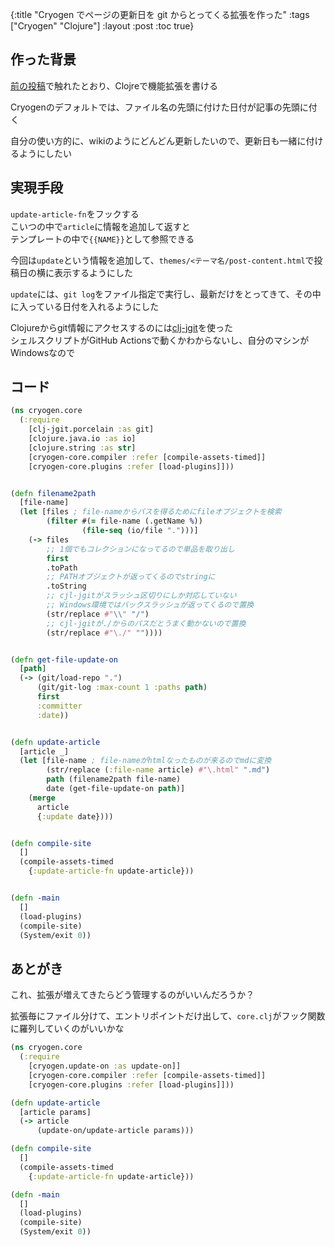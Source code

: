 {:title "Cryogen でページの更新日を git からとってくる拡張を作った"
 :tags  ["Cryogen" "Clojure"]
 :layout :post
 :toc true}

## 作った背景
[前の投稿](https://fujimotok.github.io/posts/2022-12-28-cryogen-101/#機能拡張)で触れたとおり、Clojreで機能拡張を書ける

Cryogenのデフォルトでは、ファイル名の先頭に付けた日付が記事の先頭に付く

自分の使い方的に、wikiのようにどんどん更新したいので、更新日も一緒に付けるようにしたい

## 実現手段
`update-article-fn`をフックする  
こいつの中で`article`に情報を追加して返すと  
テンプレートの中で`{{NAME}}`として参照できる

今回は`update`という情報を追加して、`themes/<テーマ名/post-content.html`で投稿日の横に表示するようにした

`update`には、`git log`をファイル指定で実行し、最新だけをとってきて、その中に入っている日付を入れるようにした

Clojureからgit情報にアクセスするのには[clj-jgit](https://github.com/clj-jgit/clj-jgit)を使った  
シェルスクリプトがGitHub Actionsで動くかわからないし、自分のマシンがWindowsなので

## コード
```clojure
(ns cryogen.core
  (:require
    [clj-jgit.porcelain :as git]
    [clojure.java.io :as io]
    [clojure.string :as str]
    [cryogen-core.compiler :refer [compile-assets-timed]]
    [cryogen-core.plugins :refer [load-plugins]]))


(defn filename2path
  [file-name]
  (let [files ; file-nameからパスを得るためにfileオブジェクトを検索
        (filter #(= file-name (.getName %))
                (file-seq (io/file ".")))]
    (-> files
        ;; 1個でもコレクションになってるので単品を取り出し
        first
        .toPath
        ;; PATHオブジェクトが返ってくるのでstringに
        .toString
        ;; cjl-jgitがスラッシュ区切りにしか対応していない
        ;; Windows環境ではバックスラッシュが返ってくるので置換
        (str/replace #"\\" "/")
        ;; cjl-jgitが./からのパスだとうまく動かないので置換
        (str/replace #"\./" ""))))


(defn get-file-update-on
  [path]
  (-> (git/load-repo ".")
      (git/git-log :max-count 1 :paths path)
      first
      :committer
      :date))


(defn update-article
  [article _]
  (let [file-name ; file-nameがhtmlなったものが来るのでmdに変換
        (str/replace (:file-name article) #"\.html" ".md")
        path (filename2path file-name)
        date (get-file-update-on path)]
    (merge
      article
      {:update date})))


(defn compile-site
  []
  (compile-assets-timed
    {:update-article-fn update-article}))


(defn -main
  []
  (load-plugins)
  (compile-site)
  (System/exit 0))
```

## あとがき
これ、拡張が増えてきたらどう管理するのがいいんだろうか？

拡張毎にファイル分けて、エントリポイントだけ出して、`core.clj`がフック関数に羅列していくのがいいかな
```clojure
(ns cryogen.core
  (:require
    [cryogen.update-on :as update-on]]
    [cryogen-core.compiler :refer [compile-assets-timed]]
    [cryogen-core.plugins :refer [load-plugins]]))

(defn update-article
  [article params]
  (-> article
      (update-on/update-article params)))

(defn compile-site
  []
  (compile-assets-timed
    {:update-article-fn update-article}))

(defn -main
  []
  (load-plugins)
  (compile-site)
  (System/exit 0))
```
